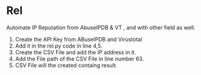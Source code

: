 # Rel
 Automate IP Reputation from AbuseIPDB &amp; VT , and with other field as well.

1. Create the API Key from ABuseIPDB and Virustotal
2. Add it in the rel.py code in line 4,5.
3. Create the CSV File and add the IP address in it.
4. Add the File path of the CSV File in line number 63. 
5. CSV File will the created containg result.

